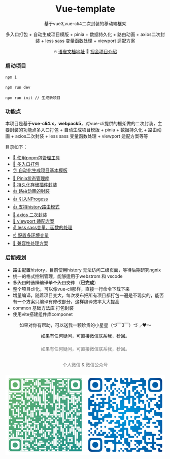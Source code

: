 <h1 align="center" style='margin-top: -20px'>Vue-template</h1>
<p align="center">基于vue3,vue-cli4二次封装的移动端框架</p>
<p align="center">多入口打包 + 自动生成项目模版 + pinia + 数据持久化 + 路由动画 + axios二次封装 + less sass 变量函数处理 + viewport 适配方案</p>

<p align="center">
  🔥 <a href="https://www.yuque.com/docs/share/92b547ee-d40b-4e52-85ac-63395284c389">语雀文档地址</a>
  🌈 <a href="https://juejin.cn/post/7127130027992285197">掘金项目介绍</a>
</p>

<h3>启动项目</h3>

```
npm i

npm run dev

npm run init // 生成新项目
```

<h3>功能点</h3>

本项目是基于**vue-cli4.x，webpack5**，对vue-cli提供的框架做的二次封装，主要封装的功能点多入口打包 + 自动生成项目模版 + pinia + 数据持久化 + 路由动画 + axios二次封装 + less sass 变量函数处理 + viewport 适配方案等等

<span id="top" align="center">目录如下：</span>
- [💪 使用pnpm包管理工具](/page/pnpm.html)
- [👋 多入口打包](/page/pages.html)
- [👌 自动化生成项目基本模版](/page/init.html)
- [🤘 Pinia状态管理库](/page/pinia.html)
- [🤏 持久化存储插件封装](/page/piniaPlugin.html)
- [👍 路由动画的封装](/page/router.html)
- [👍 引入NProgess](/page/nprogess.html)
- [👍 支持history路由模式](/page/history.html)
- [🤝 axios 二次封装](/page/axios.html)
- [💪 viewport 适配方案](/page/viewport.html)
- [✌️ less sass变量，函数的处理](/page/less.html)
- [☝️ 配置多环境变量](/page/env.html)
- [👏 兼容性处理方案](/page/babel.html)



<h3>后期规划</h3>

-   路由配置history，目前使用history 无法访问二级页面，等待后期研究ngnix
-   统一的格式控制管理，能够适用于webstrom 和 vscode
-   ~~多入口时选择编译单个入口文件~~ （**已完成**）
-   整个项目cli化，可以像vue-cli那样，直接一行命令下载下来
-   增量编译，随着项目变大，每次发布把所有项目都打包一遍是不现实的，能否有一个方案只编译有修改部分，这样编译效率大大提高
-   common 基础方法库 打包封装
-   使用vite搭建组件库componet

<p align="center">如果对你有帮助，可以送我一颗珍贵的小星星（づ￣3￣）づ╭❤～</p>
<p align="center">如果有任何疑问，可直接微信联系我，秒回。</p>
<p align="center" style='line-height: 36px;font-weight: 500;color: #767676;'>如果有任何疑问，可直接微信联系我，秒回。</p>
<p align="center" style="line-height: 36px;font-weight: 500;color: #767676;
">个人微信 & 微信公众号</p>
<p style='display:flex;justify-content: center;align-items: center;flex-wrap: wrap'>
<img alt="logo" style='display:flex;text-align:left;width:50%' src="../image/wx.png">
<img alt="logo" style='display:flex;text-align:right;width:50%' src="../image/gzh.png">
</p>